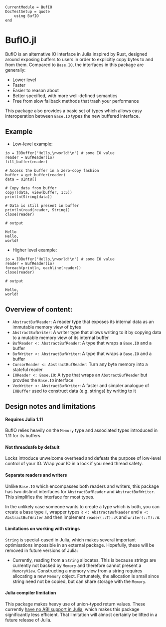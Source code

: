 ```@meta
CurrentModule = BufIO
DocTestSetup = quote
    using BufIO
end
```

# BufIO.jl
BufIO is an alternative IO interface in Julia inspired by Rust, designed around exposing buffers to users in order to explicitly copy bytes to and from them.
Compared to `Base.IO`, the interfaces in this package are generally:

* Lower level
* Faster
* Easier to reason about
* Better specified, with more well-defined semantics
* Free from slow fallback methods that trash your performance

This package also provides a basic set of types which allows easy interoperation between `Base.IO` types the new buffered interface.

## Example
* Low-level example:
```jldoctest
io = IOBuffer("Hello,\nworld!\n") # some IO value
reader = BufReader(io)
fill_buffer(reader)

# Access the buffer in a zero-copy fashion
buffer = get_buffer(reader)
data = UInt8[]

# Copy data from buffer
copy!(data, view(buffer, 1:5))
println(String(data))

# Data is still present in buffer
println(read(reader, String))
close(reader)

# output

Hello
Hello,
world!
```

* Higher level example:

```jldoctest
io = IOBuffer("Hello,\nworld!\n") # some IO value
reader = BufReader(io)
foreach(println, eachline(reader))
close(reader)

# output

Hello,
world!
```

## Overview of content:
* `AbstractBufReader`: A reader type that exposes its internal data as an immutable memory view of bytes
* `AbstractBufWriter`: A writer type that allows writing to it by copying data to a mutable memory view of its internal buffer
* `BufReader <: AbstractBufReader`: A type that wraps a `Base.IO` and a buffer
* `BufWriter <: AbstractBufWriter`: A type that wraps a `Base.IO` and a buffer
* `CursorReader <: AbstractBufReader`: Turn any byte memory into a stateful reader
* `IOReader <: Base.IO`: A type that wraps an `AbstractBufReader` but provdes the `Base.IO` interface
* `VecWriter <: AbstractBufWriter`: A faster and simpler analogue of `IOBuffer` used to construct data (e.g. strings) by writing to it

## Design notes and limitations
#### Requires Julia 1.11
BufIO relies heavily on the `Memory` type and associated types introduced in 1.11 for its buffers

#### **Not** threadsafe by default
Locks introduce unwelcome overhead and defeats the purpose of low-level control of your IO. Wrap your IO in a lock if you need thread safety.

#### Separate readers and writers
Unlike `Base.IO` which encompasses both readers and writers, this package has two distinct interfaces for `AbstractBufReader` and `AbstractBufWriter`. This simplifies the interface for most types.

In the unlikely case someone wants to create a type which is both, you can create a base type `T`, wrapper types `R <: AbstractBufReader` and `W <: AbstractBufWriter` and then implement `reader(::T)::R` and `writer(::T)::W`.

#### Limitations on working with strings
`String` is special-cased in Julia, which makes several important optimisations impossible in an external package. Hopefully, these will be removed in future versions of Julia:

* Currently, reading from a `String` allocates. This is because strings are currently not backed by `Memory` and therefore cannot present a `MemoryView`.
  Constructing a memory view from a string requires allocating a new `Memory` object.
  Fortunately, the allocation is small since string need not be copied, but can share storage with the `Memory`.

#### Julia compiler limitation
This package makes heavy use of union-typed return values. These currently [have no ABI support in Julia](https://github.com/JuliaLang/julia/issues/53584), which makes this package significantly less efficient. That limitation will almost certainly be lifted in a future release of Julia.